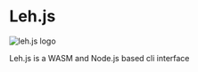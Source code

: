# Leh.js

![leh.js logo](https://avatars.githubusercontent.com/u/171061506?s=200&v=4)


Leh.js is a WASM and Node.js based cli interface
